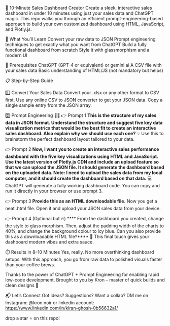 🚀 10-Minute Sales Dashboard Creator
Create a sleek, interactive sales dashboard in under 10 minutes using just your sales data and ChatGPT magic. This repo walks you through an efficient prompt-engineering-based approach to build your own customized dashboard using HTML, JavaScript, and Plotly.js.

🧠 What You’ll Learn
Convert your raw data to JSON
Prompt engineering techniques to get exactly what you want from ChatGPT
Build a fully functional dashboard from scratch
Style it with glassmorphism and a modern UI

🔧 Prerequisites
ChatGPT (GPT-4 or equivalent) or gemini ai
A CSV file with your sales data
Basic understanding of HTML/JS (not mandatory but helps)


📋 Step-by-Step Guide

1️⃣ Convert Your Sales Data
Convert your .xlsx or any other format to CSV first.
Use any online CSV to JSON converter to get your JSON data.
Copy a single sample entry from the JSON array.

2️⃣ Prompt Engineering 🧙‍♂️
👉 Prompt 1
****This is the structure of my sales data in JSON format. Understand the structure and suggest five key data visualization metrics that would be the best fit to create an interactive sales dashboard. Also explain why we should use each one?****
💡 Use this to brainstorm the perfect dashboard layout tailored to your data.

👉 Prompt 2
****Now, I want you to create an interactive sales performance dashboard with the five key visualizations using HTML and JavaScript. Use the latest version of Plotly.js CDN and include an upload feature so that we can upload the JSON file. It should generate the dashboard based on the uploaded data.
Note: I need to upload the sales data from my local computer, and it should create the dashboard based on that data.****
💻 ChatGPT will generate a fully working dashboard code. You can copy and run it directly in your browser or use prompt 3.

👉 Prompt 3
****Provide this as an HTML downloadable file.****
 Now you get a neat .html file. Open it and upload your JSON sales data from your device.

 👉 Prompt 4 (Optional but 🔥)
**** From the dashboard you created, change the style to glass morphism. Then, adjust the padding width of the charts to 40%, and change the background colour to icy blue. Can you also provide this as a downloadable HTML file?****
🎨 This final touch gives your dashboard modern vibes and extra sauce.



⏱️ Results in 8–10 Minutes
Yes, really. No more overthinking dashboard setups. With this approach, you go from raw data to polished visuals faster than your coffee brews.


Thanks to the power of ChatGPT + Prompt Engineering for enabling rapid low-code development.
Brought to you by Kron – master of quick builds and clean designs 🖤

📬 Let’s Connect
Got ideas? Suggestions? Want a collab?
DM me on Instagram: @kron.noir or 
linkedin account: https://www.linkedin.com/in/kiran-ghosh-0b56632a1/

drop a star ⭐ on this repo!








